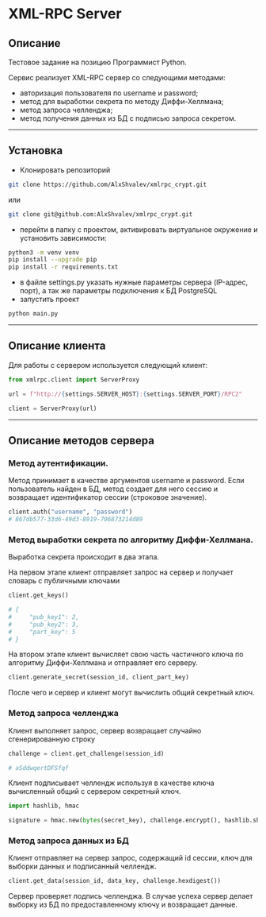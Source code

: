 # XML-RPC Server

## Описание
Тестовое задание на позицию Программист Python.

Сервис реализует XML-RPC сервер со следующими методами:
- авторизация пользователя по username и password;
- метод для выработки секрета по методу Диффи-Хеллмана;
- метод запроса челленджа;
- метод получения данных из БД с подписью запроса секретом.
---
## Установка
- Клонировать репозиторий
```bash
git clone https://github.com/AlxShvalev/xmlrpc_crypt.git
```
или
```bash
git clone git@github.com:AlxShvalev/xmlrpc_crypt.git
```
- перейти в папку с проектом, активировать виртуальное окружение 
и установить зависимости:
```bash
python3 -m venv venv
pip install --upgrade pip
pip install -r requirements.txt
```
- в файле settings.py указать нужные параметры сервера (IP-адрес, порт), 
а так же параметры подключения к БД PostgreSQL
- запустить проект
```bash
python main.py
```
---
## Описание клиента
Для работы с сервером используется следующий клиент:
```python
from xmlrpc.client import ServerProxy

url = f"http://{settings.SERVER_HOST}:{settings.SERVER_PORT}/RPC2"

client = ServerProxy(url)
```
---
## Описание методов сервера
### Метод аутентификации. 
Метод принимает в качестве аргументов username и password.
Если пользователь найден в БД, метод создает для него сессию и 
возвращает идентификатор сессии (строковое значение).
```python
client.auth("username", "password") 
# 867db577-33d6-49d3-8919-706873214d89
```
### Метод выработки секрета по алгоритму Диффи-Хеллмана. 
Выработка секрета происходит в два этапа. 

На первом этапе клиент отправляет запрос на сервер и получает словарь
с публичными ключами
```python
client.get_keys()

# {
#     "pub_key1": 2,
#     "pub_key2": 3,
#     "part_key": 5
# }
```
На втором этапе клиент вычисляет свою часть частичного ключа
по алгоритму Диффи-Хеллмана и отправляет его серверу. 
```python
client.generate_secret(session_id, client_part_key)
```
После чего и сервер и клиент могут вычислить общий секретный ключ.
### Метод запроса челленджа
Клиент выполняет запрос, сервер возвращает случайно сгенерированную строку 
```python
challenge = client.get_challenge(session_id)

# aSddwqertDFSfqf
```
Клиент подписывает челлендж используя в качестве ключа вычисленный 
общий с сервером секретный ключ.
```python
import hashlib, hmac

signature = hmac.new(bytes(secret_key), challenge.encrypt(), hashlib.sha256) 
```
### Метод запроса данных из БД
Клиент отправляет на сервер запрос, содержащий id сессии, ключ для выборки 
данных и подписанный челлендж.
```python
client.get_data(session_id, data_key, challenge.hexdigest())
```
Сервер проверяет подпись челленджа. В случае успеха сервер делает выборку
из БД по предоставленному ключу и возвращает данные.